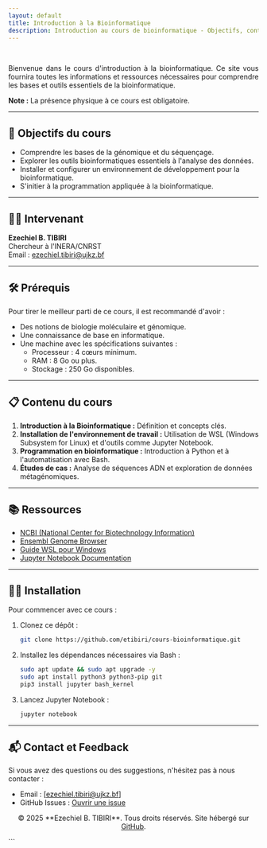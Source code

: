```yaml
---
layout: default
title: Introduction à la Bioinformatique
description: Introduction au cours de bioinformatique - Objectifs, contenu, ressources et outils.
---
```


<br />
<div>
  <p align="justify">
    Bienvenue dans le cours d'introduction à la bioinformatique. Ce site vous fournira toutes les informations et ressources nécessaires pour comprendre les bases et outils essentiels de la bioinformatique.
  </p>
  <p><strong>Note :</strong> La présence physique à ce cours est obligatoire.</p>
</div>

<hr />

## 🚀 Objectifs du cours

- Comprendre les bases de la génomique et du séquençage.
- Explorer les outils bioinformatiques essentiels à l'analyse des données.
- Installer et configurer un environnement de développement pour la bioinformatique.
- S'initier à la programmation appliquée à la bioinformatique.

<hr />

## 👨‍🏫 Intervenant

**Ezechiel B. TIBIRI**  
Chercheur à l'INERA/CNRST  
Email : [ezechiel.tibiri@ujkz.bf](mailto:ezechiel.tibiri@ujkz.bf)

<hr />

## 🛠️ Prérequis

Pour tirer le meilleur parti de ce cours, il est recommandé d'avoir :

- Des notions de biologie moléculaire et génomique.
- Une connaissance de base en informatique.
- Une machine avec les spécifications suivantes :
  - Processeur : 4 cœurs minimum.
  - RAM : 8 Go ou plus.
  - Stockage : 250 Go disponibles.

<hr />

## 📋 Contenu du cours

1. **Introduction à la Bioinformatique :** Définition et concepts clés.
2. **Installation de l'environnement de travail :** Utilisation de WSL (Windows Subsystem for Linux) et d'outils comme Jupyter Notebook.
3. **Programmation en bioinformatique :** Introduction à Python et à l'automatisation avec Bash.
4. **Études de cas :** Analyse de séquences ADN et exploration de données métagénomiques.

<hr />

## 📚 Ressources

- [NCBI (National Center for Biotechnology Information)](https://www.ncbi.nlm.nih.gov)
- [Ensembl Genome Browser](https://www.ensembl.org)
- [Guide WSL pour Windows](https://learn.microsoft.com/en-us/windows/wsl/)
- [Jupyter Notebook Documentation](https://jupyter.org/documentation)

<hr />

## 🧑‍💻 Installation

Pour commencer avec ce cours :

1. Clonez ce dépôt :
   ```bash
   git clone https://github.com/etibiri/cours-bioinformatique.git
   ```
2. Installez les dépendances nécessaires via Bash :
   ```bash
   sudo apt update && sudo apt upgrade -y
   sudo apt install python3 python3-pip git
   pip3 install jupyter bash_kernel
   ```

3. Lancez Jupyter Notebook :
   ```bash
   jupyter notebook
   ```

<hr />

## 📬 Contact et Feedback

Si vous avez des questions ou des suggestions, n'hésitez pas à nous contacter :
- Email : [ezechiel.tibiri@ujkz.bf]
- GitHub Issues : [Ouvrir une issue](https://github.com/etibiri/cours-bioinformatique/issues)

<p align="center"> &copy; 2025 **Ezechiel B. TIBIRI**. Tous droits réservés. Site hébergé sur <a href="https://github.com/etibiri" target="_blank">GitHub</a>. </p> ```


